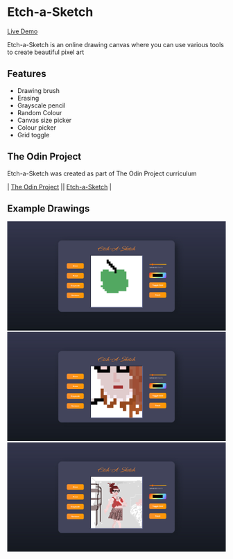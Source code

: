 # Etch-a-Sketch

<a href="https://devvaru.github.io/Etch-a-Sketch/">Live Demo</a>

Etch-a-Sketch is an online drawing canvas where you can use various tools to create beautiful pixel art

## Features
- Drawing brush
- Erasing
- Grayscale pencil
- Random Colour
- Canvas size picker
- Colour picker
- Grid toggle


## The Odin Project
Etch-a-Sketch was created as part of The Odin Project curriculum

| <a href="https://www.theodinproject.com/">The Odin Project</a> || <a href="https://www.theodinproject.com/lessons/foundations-etch-a-sketch">Etch-a-Sketch</a> |

## Example Drawings

![green apple](/docs/apple.jpg)
![portrait drawing](/docs/portrait.jpg)
![person taking a selfie](/docs/photo.jpg)